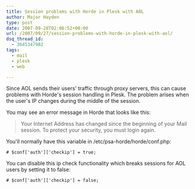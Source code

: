 ```yaml
---
title: Session problems with Horde in Plesk with AOL
author: Major Hayden
type: post
date: 2007-09-28T02:06:52+00:00
url: /2007/09/27/session-problems-with-horde-in-plesk-with-aol/
dsq_thread_id:
  - 3645347982
tags:
  - mail
  - plesk
  - web

---
```

Since AOL sends their users' traffic through proxy servers, this can cause problems with Horde's session handling in Plesk. The problem arises when the user's IP changes during the middle of the session.

You may see an error message in Horde that looks like this:

> Your Internet Address has changed since the beginning of your Mail session. To protect your security, you must login again.

You'll normally have this variable in /etc/psa-horde/horde/conf.php:

`# $conf['auth']['checkip'] = true;`

You can disable this ip check functionality which breaks sessions for AOL users by setting it to false:

`# $conf['auth']['checkip'] = false;`
